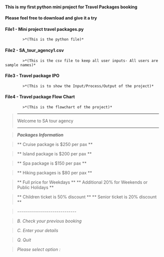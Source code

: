 
#### This is my first python mini project for Travel Packages booking
#### Please feel free to download and give it a try

#### File1 - Mini project travel packages.py 
            >*(This is the python file)*
#### File2 - SA_tour_agency1.csv 
            >*(This is the csv file to keep all user inputs- All users are sample names)*
#### File3 - Travel package IPO 
            >*(This is to show the Input/Process/Output of the project)*
#### File4 - Travel package Flow Chart 
            >*(This is the flowchart of the project)*

  >   *************************
  >    Welcome to SA tour agency
  >   *************************


  >   ***Packages Information***

 >** Cruise package is $250 per pax **
 
 >** Island package is $200 per pax **
 
 >** Spa package is $150 per pax **
 
 >** Hiking packages is $80 per pax **

 >** Full price for Weekdays **
 >** Additional 20% for Weekends or Public Holidays **

 >** Children ticket is 50% discount **
 >** Senior ticket is 20% discount **

>*------------------------------*

>*B. Check your previous booking*

>*C. Enter your details*

>*Q. Quit*

>*Please select option :*
